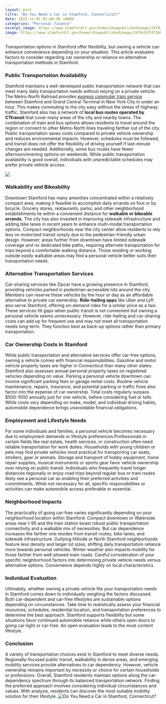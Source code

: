 ```yaml
---
layout: post
title: "Do You Need a Car in Stamford, Connecticut?"
date: 2023-11-01 02:08:49 +0000
categories: "Personal finance"
excerpt_image: https://www.stamfordct.gov/home/showpublishedimage/2470/637472693121730000
image: https://www.stamfordct.gov/home/showpublishedimage/2470/637472693121730000
---
```


Transportation options in Stamford offer flexibility, but owning a vehicle can enhance convenience depending on your situation. This article evaluates factors to consider regarding car ownership or reliance on alternative transportation methods in Stamford.
### Public Transportation Availability  
Stamford maintains a well-developed public transportation network that can meet many daily transportation needs without relying on a private vehicle. The Metro-North Railroad provides [express commuter train service](https://absnews.github.io/remote-play-how-gamers-can-enjoy-their-ps4-games-anywhere/) between Stamford and Grand Central Terminal in New York City in under an hour. This makes commuting to the city easy without the stress of highway traffic. Stamford also has a network of **local bus routes operated by CTtransit** that cover many areas of the city and nearby towns. The combination of train and bus options allows residents to travel around the region or connect to other Metro-North lines traveling farther out of the city.
Public transportation saves costs compared to private vehicle ownership and reduces environmental impacts. However, schedules must be followed, and transit does not offer the flexibility of driving yourself if last-minute changes are needed. Additionally, some bus routes have fewer afternoon/evening options on weekends. While public transportation availability is good overall, individuals with unpredictable schedules may prefer private vehicle access.  

![](https://s.hdnux.com/photos/01/05/13/12/18133653/11/1200x0.jpg)
### Walkability and Bikeability
Downtown Stamford has many amenities concentrated within a relatively compact area, making it feasible to accomplish daily errands on foot or by bicycle. Grocery stores, restaurants, parks, and other neighborhood establishments lie within a convenient distance for **walkable or bikeable errands**. The city has also invested in improving sidewalk infrastructure and adding bike lanes in recent years to enhance multi-modal transportation options.
Compact neighborhoods near the city center allow residents to rely less on motorized transit simply due to the pedestrian-friendly urban design. However, areas further from downtown have limited sidewalk coverage and no dedicated bike paths, requiring alternate transportation for trips beyond a comfortable walking distance. Those residing or working outside easily walkable areas may find a personal vehicle better suits their transportation needs.
### Alternative Transportation Services
Car-sharing services like Zipcar have a growing presence in Stamford, providing vehicles parked in pedestrian-accessible lots around the city. Members can reserve these vehicles by the hour or day as an affordable alternative to private car ownership. **Ride-hailing apps** like Uber and Lyft also serve Stamford, offering on-demand rides for a similar price as a taxi. 
These services fill gaps when public transit is not convenient but owning a personal vehicle seems unnecessary. However, ride-hailing and car-sharing costs can add up for frequent use and may not meet all transportation needs long-term. They function best as back-up options rather than primary transportation.
### Car Ownership Costs in Stamford  
While public transportation and alternative services offer car-free options, owning a vehicle comes with financial responsibilities. Gasoline and motor vehicle property taxes are higher in Connecticut than many other states. Stamford also assesses annual personal property taxes on registered vehicles depending on value. Parking a personal vehicle downtown can involve significant parking fees or garage rental costs. 
Routine vehicle maintenance, repairs, insurance, and potential parking or traffic fines also factor into the expense of car ownership. Total costs regularly surpass $500-1000 annually just for one vehicle, before considering fuel or tolls. While costs vary depending on make, model, and individual driving habits, automobile dependence brings unavoidable financial obligations.
### Employment and Lifestyle Needs  
For some individuals and families, a personal vehicle becomes necessary due to employment demands or lifestyle preferences.Professionals in certain fields like real estate, health services, or construction often need reliable transportation for work duties. Households with young children or pets may find private vehicles most practical for transporting car seats, strollers, gear or animals.
Storage and transport of hobby equipment, home repair supplies, musical instruments or sports gear favor vehicle ownership over relying on public transit. Individuals who frequently travel longer distances regionally or enjoy road trips beyond regular bus or train routes likely see a personal car as enabling their preferred activities and commitments. While not necessary for all, specific responsibilities or activities can make automobile access preferable or essential.   
### Neighborhood Impacts
The practicality of going car-free varies significantly depending on your neighborhood location within Stamford. Compact downtown or Waterside areas near I-95 and the train station boast robust public transportation connectivity and a walkable mix of necessities. But car dependence increases the farther one resides from transit routes, bike lanes, and sidewalk infrastructure.
Outlying Hillside or North Stamford neighborhoods feature less density and larger lot sizes, shifting daily transportation reliance more towards personal vehicles. Winter weather also impacts mobility for those farther from well-plowed main roads. Careful consideration of your specific neighborhood factors into determining private vehicle needs versus alternative options. Convenience depends highly on local characteristics.
### Individual Evaluation
Ultimately, whether owning a private vehicle fits your transportation needs in Stamford comes down to individually weighing the factors discussed. Both car-dependent and car-free lifestyles are sustainable options depending on circumstances. Take time to realistically assess your financial resources, schedules, residential location, and transportation preferences to determine the best approach. Stamford supports flexibility but some situations favor continued automobile reliance while others open doors to going car-light or car-free. An open evaluation leads to the most content lifestyle.
### Conclusion 
A variety of transportation choices exist in Stamford to meet diverse needs. Regionally-focused public transit, walkability in dense areas, and emerging mobility services provide alternatives to car dependency. However, vehicle ownership remains important by necessity or choice for certain households or professions. Overall, Stamford residents maintain options along the car-dependency spectrum through its balanced transportation network. Finding the preferred approach involves considering individual circumstances and values. With analysis, residents can discover the most suitable mobility solution for their lifestyle.
![Do You Need a Car in Stamford, Connecticut?](https://www.stamfordct.gov/home/showpublishedimage/2470/637472693121730000)